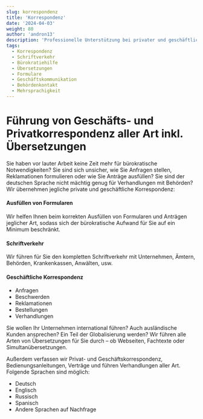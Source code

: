 ```yaml
---
slug: korrespondenz
title: 'Korrespondenz'
date: '2024-04-03'
weight: 80
author: 'andron13'
description: 'Professionelle Unterstützung bei privater und geschäftlicher Korrespondenz, Formularen, Schriftverkehr und Übersetzungen in mehreren Sprachen.'
tags:
  - Korrespondenz
  - Schriftverkehr
  - Bürokratiehilfe
  - Übersetzungen
  - Formulare
  - Geschäftskommunikation
  - Behördenkontakt
  - Mehrsprachigkeit
---
```


# Führung von Geschäfts- und Privatkorrespondenz aller Art inkl. Übersetzungen

Sie haben vor lauter Arbeit keine Zeit mehr für bürokratische Notwendigkeiten? Sie sind sich unsicher, wie Sie Anfragen stellen, Reklamationen formulieren oder wie Sie Anträge ausfüllen? Sie sind der deutschen Sprache nicht mächtig genug für Verhandlungen mit Behörden? Wir übernehmen jegliche private und geschäftliche Korrespondenz:

#### Ausfüllen von Formularen

Wir helfen Ihnen beim korrekten Ausfüllen von Formularen und Anträgen jeglicher Art, sodass sich der bürokratische Aufwand für Sie auf ein Minimum beschränkt.

#### Schriftverkehr

Wir führen für Sie den kompletten Schriftverkehr mit Unternehmen, Ämtern, Behörden, Krankenkassen, Anwälten, usw.

#### Geschäftliche Korrespondenz

- Anfragen
- Beschwerden
- Reklamationen
- Bestellungen
- Verhandlungen

Sie wollen Ihr Unternehmen international führen? Auch ausländische Kunden ansprechen? Ein Teil der Globalisierung werden? Wir führen alle Arten von Übersetzungen für Sie durch – ob Webseiten, Fachtexte oder Simultanübersetzungen.

Außerdem verfassen wir Privat- und Geschäftskorrespondenz, Bedienungsanleitungen, Verträge und führen Verhandlungen aller Art. Folgende Sprachen sind möglich:

- Deutsch
- Englisch
- Russisch
- Spanisch
- Andere Sprachen auf Nachfrage
